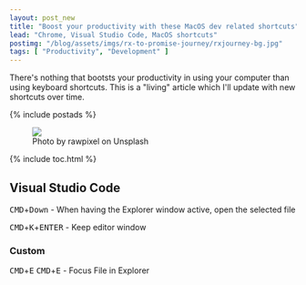 ```yaml
---
layout: post_new
title: "Boost your productivity with these MacOS dev related shortcuts"
lead: "Chrome, Visual Studio Code, MacOS shortcuts"
postimg: "/blog/assets/imgs/rx-to-promise-journey/rxjourney-bg.jpg"
tags: [ "Productivity", "Development" ]
---
```


<div class="article-intro">
  There's nothing that bootsts your productivity in using your computer than using keyboard shortcuts. This is a "living" article
  which I'll update with new shortcuts over time.
</div>

{% include postads %}

<figure class="image--wide">
    <img src="/blog/assets/imgs/rx-to-promise-journey/rxjourney-bg.jpg">
    <figcaption>Photo by rawpixel on Unsplash</figcaption>
</figure>

{% include toc.html %}


## Visual Studio Code

<kbd>CMD</kbd>+<kbd>Down</kbd> - When having the Explorer window active, open the selected file

<kbd>CMD</kbd>+<kbd>K</kbd>+<kbd>ENTER</kbd> - Keep editor window

### Custom

<kbd>CMD</kbd>+<kbd>E</kbd> <kbd>CMD</kbd>+<kbd>E</kbd> - Focus File in Explorer

